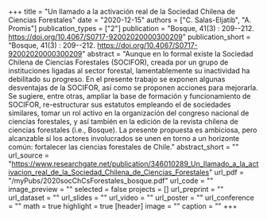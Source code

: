 +++
title = "Un llamado a la activación real de la Sociedad Chilena de Ciencias Forestales"
date = "2020-12-15"
authors = ["C. Salas-Eljatib", "A. Promis"]
publication_types = ["2"]
publication = "Bosque, 41(3) : 209--212. https://doi.org/10.4067/S0717-92002020000300209"
publication_short = "Bosque, 41(3) : 209--212. https://doi.org/10.4067/S0717-92002020000300209"
abstract = "Aunque en lo formal existe la Sociedad Chilena de Ciencias Forestales (SOCIFOR), creada por un grupo de instituciones ligadas al sector forestal, lamentablemente su inactividad ha debilitado su progreso. En el presente trabajo se exponen algunas desventajas de la SOCIFOR, así como se proponen acciones para mejorarla. Se sugiere, entre otras, ampliar la base de formación y funcionamiento de SOCIFOR, re-estructurar sus estatutos empleando el de sociedades similares, tomar un rol activo en la organización del congreso nacional de ciencias forestales, y así también en la edición de la revista chilena de ciencias forestales (i.e., Bosque). La presente propuesta es ambiciosa, pero alcanzable si los actores involucrados se unen en torno a un horizonte común: fortalecer las ciencias forestales de Chile."
abstract_short = ""
url_source = "https://www.researchgate.net/publication/346010289_Un_llamado_a_la_activacion_real_de_la_Sociedad_Chilena_de_Ciencias_Forestales"
url_pdf = "/myPubs/2020socChCsForestales_bosque.pdf"
url_code = ""
image_preview = ""
selected = false
projects = []
url_preprint = ""
url_dataset = ""
url_slides = ""
url_video = ""
url_poster = ""
url_conference = ""
math = true
highlight = true
[header]
image = ""
caption = ""
+++
